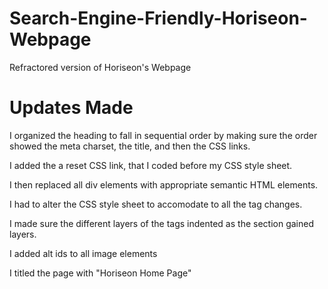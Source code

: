 # Search-Engine-Friendly-Horiseon-Webpage
Refractored version of Horiseon's Webpage

# Updates Made

I organized the heading to fall in sequential order by making sure the order showed the meta charset, the title, and then the CSS links.

I added the a reset CSS link, that I coded before my CSS style sheet.

I then replaced all div elements with appropriate semantic HTML elements.

I had to alter the CSS style sheet to accomodate to all the tag changes.

I made sure the different layers of the tags indented as the section gained layers.

I added alt ids to all image elements

I titled the page with "Horiseon Home Page"
